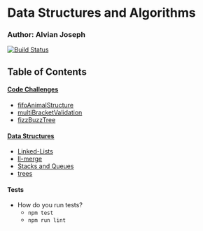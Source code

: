 # Data Structures and Algorithms

### Author: Alvian Joseph

[![Build Status](https://www.travis-ci.com/alvian-401-advanced-javascript/data-structures-and-algorithms.svg?branch=master)](https://www.travis-ci.com/alvian-401-advanced-javascript/data-structures-and-algorithms)

## Table of Contents

#### [Code Challenges](https://github.com/alvian-401-advanced-javascript/data-structures-and-algorithms/tree/master/challenges)
   * [fifoAnimalStructure](https://github.com/alvian-401-advanced-javascript/data-structures-and-algorithms/tree/master/challenges/fifoAnimalShelter)
   * [multiBracketValidation](https://github.com/alvian-401-advanced-javascript/data-structures-and-algorithms/tree/master/challenges/multiBracketValidation)  
   * [fizzBuzzTree](https://github.com/alvian-401-advanced-javascript/data-structures-and-algorithms/pull/20)  





#### [Data Structures](https://github.com/alvian-401-advanced-javascript/data-structures-and-algorithms/tree/master/data-structures)  
 * [Linked-Lists](https://github.com/alvian-401-advanced-javascript/data-structures-and-algorithms/tree/master/data-structures/linked-lists)
  * [ll-merge](https://github.com/alvian-401-advanced-javascript/data-structures-and-algorithms/tree/master/data-structures/llmerge)  
  * [Stacks and Queues](https://github.com/alvian-401-advanced-javascript/data-structures-and-algorithms/tree/stacks-and-queues/data-structures/stacks-and-queues)  
  * [trees](https://github.com/alvian-401-advanced-javascript/data-structures-and-algorithms/tree/master/data-structures/trees)
 
  
  



  
#### Tests
* How do you run tests?
  * `npm test`
  * `npm run lint`
